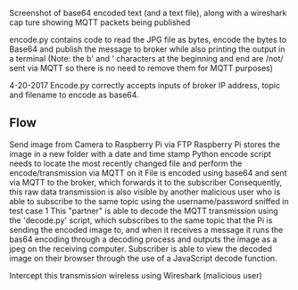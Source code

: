 Screenshot of base64 encoded text (and a text file), along with a wireshark cap
ture showing MQTT packets being published


encode.py contains code to read the JPG file as bytes, encode the bytes to Base64
and publish the message to broker while also printing the output in a terminal
(Note: the b' and ' characters at the beginning and end are /not/ sent via MQTT
so there is no need to remove them for MQTT purposes)

4-20-2017
Encode.py correctly accepts inputs of broker IP address, topic and filename to
encode as base64.


Flow
----
Send image from Camera to Raspberry Pi via FTP
Raspberry Pi stores the image in a new folder with a date and time stamp
Python encode script needs to locate the most recently changed file and perform the encode/transmission via MQTT on it
File is encoded using base64 and sent via MQTT to the broker, which forwards it to the subscriber
  Consequently, this raw data transmission is also visible by another malicious user who is able to subscribe to the same topic using the username/password sniffed in test case 1
  This "partner" is able to decode the MQTT transmission using the 'decode.py' script, which subscribes to the same topic that the Pi is sending the encoded image to, and when it receives a message it runs the bas64 encoding through a decoding process and outputs the image as a jpeg on the receiving computer.
Subscriber is able to view the decoded image on their browser through the use of a JavaScript decode function.







Intercept this transmission wireless using Wireshark (malicious user)
